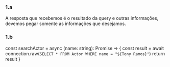 ### 1.a
A resposta que recebemos é o resultado da query e outras informações, devemos pegar somente as informações que desejamos.

### 1.b
const searchActor = async (name: string): Promise<any> => {
  const result = await connection.raw(`
    SELECT * FROM Actor WHERE name = "${Tony Ramos}"
  `)
  return result
}
